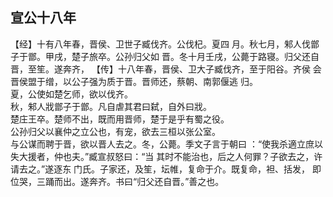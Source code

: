 ## 宣公十八年

【经】十有八年春，晋侯、卫世子臧伐齐。公伐杞。夏四
月。秋七月，邾人伐鄫子于鄫。甲戌，楚子旅卒。公孙归父如
晋。冬十月壬戌，公薨于路寝。归父还自晋，至笙。遂奔齐，
【传】十八年春，晋侯、卫大子臧伐齐，至于阳谷。齐侯
会晋侯盟于缯，以公子强为质于晋。晋师还，蔡朝、南郭偃逃
归。  
夏，公使如楚乞师，欲以伐齐。  
秋，邾人戕鄫子于鄫。凡自虐其君曰弑，自外曰戕。  
楚庄王卒。楚师不出，既而用晋师，楚于是乎有蜀之役。  
公孙归父以襄仲之立公也，有宠，欲去三桓以张公室。  
与公谋而聘于晋，欲以晋人去之。冬，公薨。季文子言于朝曰
：“使我杀適立庶以失大援者，仲也夫。”臧宣叔怒曰：“当
其时不能治也，后之人何罪？子欲去之，许请去之。”遂逐东
门氏。子家还，及笙，坛帷，复命于介。既复命，袒、括发，
即位哭，三踊而出。遂奔齐。书曰“归父还自晋。”善之也。



